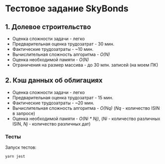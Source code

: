 # Тестовое задание SkyBonds

## 1. Долевое строительство

- Оценка сложности задачи - легко
- Предварительная оценка трудозатрат - 30 мин.
- Фактические трудозатраты - ~10 мин.
- Вычислительная сложность алгоритма - _O(N)_
- Оценка необходимой памяти - _O(N)_
- Ограничения на размер массива - до 30 млн. записей (на моем ПК)

## 2. Кэш данных об облигациях

- Оценка сложности задачи - легко
- Предварительная оценка трудозатрат - 15 мин.
- Фактические трудозатраты - ~20 мин.
- Вычислительная сложность алгоритма - _O(Nq)_ (_Nq_ - количество ISIN в запросе)
- Оценка необходимой памяти - _O(Ni \* Nj)_, (_Ni_ - количество различных ISIN, _Nj_ - количество различных дат)

### Тесты

Запуск тестов:

````bash
yarn jest
````
